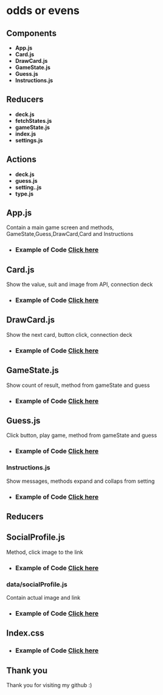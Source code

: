  
 # odds or evens

<h2>Components</h2>

- **App.js**
- **Card.js**
- **DrawCard.js**
- **GameState.js**
- **Guess.js**
- **Instructions.js**

<h2>Reducers</h2>

- **deck.js**
- **fetchStates.js**
- **gameState.js**
- **index.js**
- **settings.js**

<h2>Actions</h2>

- **deck.js**
- **guess.js**
- **setting..js**
- **type.js**

<h2>App.js</h2>

Contain a main game screen and methods, GameState,Guess,DrawCard,Card and Instructions 

* ### Example of Code [Click here](https://github.com/ChungmanPARK12/Portfolio/tree/bf347f426e42175c4d1c4650a25f66b647fe63b7/Components/evens-or-odds/Links)

<h2>Card.js</h2>

Show the value, suit and image from API, connection deck

* ### Example of Code [Click here](https://github.com/ChungmanPARK12/Portfolio/tree/bf347f426e42175c4d1c4650a25f66b647fe63b7/Components/evens-or-odds/Links/Card)

<h2>DrawCard.js</h2>

Show the next card, button click, connection deck

* ### Example of Code [Click here](https://github.com/ChungmanPARK12/Portfolio/tree/bf347f426e42175c4d1c4650a25f66b647fe63b7/Components/evens-or-odds/Links/DrawCard)

<h2>GameState.js</h2>

Show count of result, method from gameState and guess

* ### Example of Code [Click here](https://github.com/ChungmanPARK12/Portfolio/tree/48fc169909c565fafe2b68f4625cb619cf084d9f/Links/Joke)

<h2>Guess.js</h2>

Click button, play game, method from gameState and guess

* ### Example of Code [Click here](https://github.com/ChungmanPARK12/Portfolio/tree/bf347f426e42175c4d1c4650a25f66b647fe63b7/Components/evens-or-odds/Links/GameState)

<h3>Instructions.js</h3>

Show messages, methods expand and collaps from setting

* ### Example of Code [Click here](https://github.com/ChungmanPARK12/Portfolio/tree/c6372002e3308cd53bbb33a278966b0f2da6aaaf/Links/Projects/projects)

## Reducers ##

<h2>SocialProfile.js</h2>

Method, click image to the link

* ### Example of Code [Click here](https://github.com/ChungmanPARK12/Portfolio/tree/a0c0187502f451a05c4ee13dacc373da39a35084/Links/SocialProfile)

<h3>data/socialProfile.js</h3>

Contain actual image and link

* ### Example of Code [Click here](https://github.com/ChungmanPARK12/Portfolio/tree/a0c0187502f451a05c4ee13dacc373da39a35084/Links/SocialProfile/socialProfiles)

<h2>Index.css</h2>

* ### Example of Code [Click here](https://github.com/ChungmanPARK12/Portfolio/tree/0b34356e261aacefd3329fb81a09e1fac7c4ed0b/Links/Css)

## Thank you
Thank you for visiting my github :)

 
